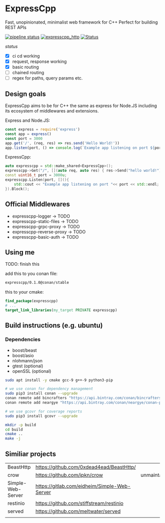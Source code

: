 # ExpressCpp

Fast, unopinionated, minimalist web framework for C++
Perfect for building REST APIs

[![pipeline status](https://gitlab.com/expresscpp/expresscpp/badges/master/pipeline.svg)](https://gitlab.com/expresscpp/expresscpp/commits/master)
[![expresscpp_http](https://gitlab.com/expresscpp/expresscpp/badges/master/coverage.svg?job=test:linux)](https://gitlab.com/expresscpp/expresscpp/commits/)
[![Status](https://img.shields.io/badge/quality-alpha-red)](https://img.shields.io/badge/quality-alpha-red)

*status*

- [x] ci cd working
- [x] request, response working
- [x] basic routing
- [ ] chained routing
- [ ] regex for paths, query params etc.

## Design goals

ExpressCpp aims to be for C++ the same as express for Node.JS including its ecosystem of middlewares and extensions.

Express and Node.JS:

```js
const express = require('express')
const app = express()
const port = 3000
app.get('/', (req, res) => res.send('Hello World!'))
app.listen(port, () => console.log(`Example app listening on port ${port}!`))
```

ExpressCpp:

```cpp
auto expresscpp = std::make_shared<ExpressCpp>();
expresscpp->Get("/", [](auto req, auto res) { res->Send("hello world!") });
const uint16_t port = 3000u;
expresscpp.Listen(port, [](){
    std::cout << "Example app listening on port "<< port << std::endl;
}).Block();
```

## Official Middlewares

- expresscpp-logger -> TODO
- expresscpp-static-files -> TODO
- expresscpp-grpc-proxy -> TODO
- expresscpp-reverse-proxy -> TODO
- expresscpp-basic-auth -> TODO

## Using me

TODO: finish this

add this to you conan file:

```txt
expresscpp/0.1.0@conan/stable
```

this to your cmake:

```cmake
find_package(expresscpp)
# ...
target_link_libraries(my_target PRIVATE expresscpp)
```

## Build instructions (e.g. ubuntu)

### Dependencies

* boost/beast
* boost/asio
* nlohmann/json
* gtest (optional)
* openSSL (optional)

```bash
sudo apt install -y cmake gcc-9 g++-9 python3-pip

# we use conan for dependency management
sudo pip3 install conan --upgrade
conan remote add bincrafters "https://api.bintray.com/conan/bincrafters/public-conan"
conan remote add neargye "https://api.bintray.com/conan/neargye/conan-packages"

# we use gcovr for coverage reports
sudo pip3 install gcovr --upgrade

mkdir -p build
cd build
cmake ..
make -j
```

## Similiar projects

|                   |                                               |               |
| ----------------- | -------------------------------------------- | ------------ |
| BeastHttp         | https://github.com/0xdead4ead/BeastHttp/     |              |
| crow              | https://github.com/ipkn/crow                 | unmaintained |
| Simple-Web-Server | https://gitlab.com/eidheim/Simple-Web-Server |              |
| restinio          | https://github.com/stiffstream/restinio      |              |
| served            | https://github.com/meltwater/served          |              |
|                   |                                              |               |


